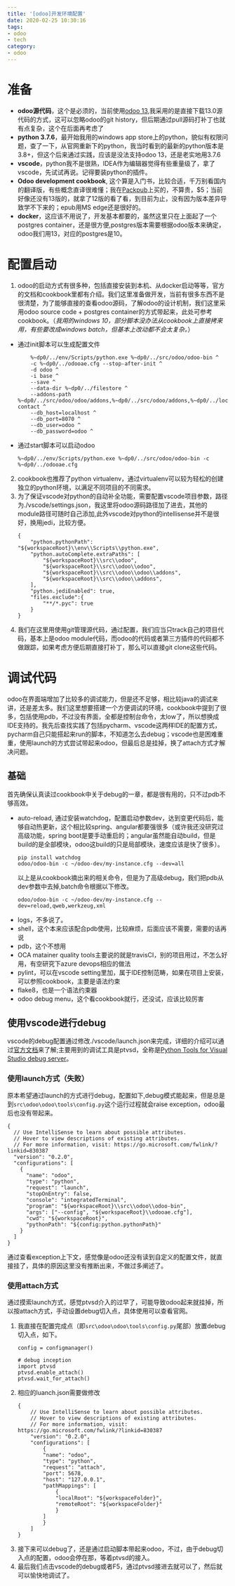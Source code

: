 ```yaml
---
title: '[odoo]开发环境配置'
date: 2020-02-25 10:30:16
tags: 
- odoo
- tech
category:
- odoo
---
```


# 准备
- **odoo源代码**，这个是必须的，当前使用[odoo 13](https://github.com/odoo/odoo),我采用的是直接下载13.0源代码的方式，这可以忽略odoo的git history，但后期通过pull源码打补丁也就有点复杂，这个在后面再考虑了
- **python 3.7.6**，最开始我用的windows app store上的python，貌似有权限问题，查了一下，从官网重新下的python，我当时看到的最新的python版本是3.8+，但这个后来通过实践，应该是没法支持odoo 13，还是老实地用3.7.6
- **vscode**，python我不是很熟，IDEA作为编辑器觉得有些重量级了，拿了vscode，先试试再说。记得要装python的插件。
- **Odoo development cookbook**, 这个算是入门书，比较合适，千万别看国内的翻译版，有些概念直译很难懂；我在[Packpub](https://www.packtpub.com/)上买的，不算贵，$5；当前好像还没有13版的，就拿了12版的看了看，到目前为止，没有因为版本差异导致学不下来的；epub用MS edge还是很好的。
- **docker**，这应该不用说了，开发基本都要的，虽然这里只在上面起了一个postgres container，还是很方便,postgres版本需要根据odoo版本来确定，odoo我们用13，对应的postgres是10。

# 配置启动
1. odoo的启动方式有很多种，包括直接安装到本机、从docker启动等等，官方的文档和cookbook里都有介绍。我们这里准备做开发，当前有很多东西不是很清楚，为了能够直接的查看odoo源码，了解odoo的设计机制，我们这里采用odoo source code + postgres container的方式带起来，此处可参考cookbook。（*我用的windows 10，部分脚本没办法从cookbook上直接拷来用，有些要改成windows batch，但基本上改动都不会太复杂。*）
- 通过init脚本可以生成配置文件
    ```
        %~dp0/../env/Scripts/python.exe %~dp0/../src/odoo/odoo-bin ^
        -c %~dp0/../odooae.cfg --stop-after-init ^
        -d odoo ^
        -i base ^
        --save ^
        --data-dir %~dp0/../filestore ^
        --addons-path %~dp0/../src/odoo/odoo/addons,%~dp0/../src/odoo/addons,%~dp0/../local,%~dp0/../src/partner-contact ^
        --db_host=localhost ^
        --db_port=8070 ^
        --db_user=odoo ^
        --db_password=odoo ^
    ```
- 通过start脚本可以启动odoo
    ```
    %~dp0/../env/Scripts/python.exe %~dp0/../src/odoo/odoo-bin -c %~dp0/../odooae.cfg
    ```
2. cookbook也推荐了python virtualenv，通过virtualenv可以较为轻松的创建独立的python环境，以满足不同项目的不同需求。
3. 为了保证vscode对python的自动补全功能，需要配置vscode项目参数，路径为./vscode/settings.json，我这里将odoo源码路径加了进去，其他的module路径可随时自己添加,此外vscode对python的intellisense并不是很好，换用jedi，比较方便。
    ```
    {
        "python.pythonPath": "${workspaceRoot}\\env\\Scripts\\python.exe",
        "python.autoComplete.extraPaths": [
            "${workspaceRoot}\\src\\odoo",
            "${workspaceRoot}\\src\\odoo\\odoo",
            "${workspaceRoot}\\src\\odoo\\odoo\\addons",
            "${workspaceRoot}\\src\\odoo\\addons",
        ],
        "python.jediEnabled": true,
        "files.exclude":{
            "**/*.pyc": true
        }
    }
    ```
4. 我们在这里用使用git管理源代码，通过配置，我们应当只track自己的项目代码，基本上是odoo module代码，而odoo的代码或者第三方插件的代码都不做跟踪，如果考虑方便后期直接打补丁，那么可以直接git clone这些代码。

# 调试代码
odoo在界面端增加了比较多的调试能力，但是还不足够，相比较java的调试来讲，还是差太多。我们这里想要搭建一个方便调试的环境，cookbook中提到了很多，包括使用pdb，不过没有界面，全都是控制台命令，太low了，所以想换成IDE支持的。我先后查找实践了包括pycharm、vscode这两样IDE的配置方式，pycharm自己只能搭起来run的脚本，不知道怎么去debug；vscode也是困难重重，使用launch的方式尝试带起来odoo，但最后总是挂掉，换了attach方式才解决问题。

## 基础

首先确保认真读过cookbook中关于debug的一章，都是很有用的，只不过pdb不够高效。
- auto-reload, 通过安装watchdog，配置启动参数dev，达到变更代码后，能够自动热更新，这个相比较spring、angular都要强很多（或许我还没研究过高级功能，spring boot是要手动重启的；angular虽然能自动build，但是build的是全部模块，odoo这build的只是局部模块，速度应该是快了很多）。
    ```
    pip install watchdog
    odoo/odoo-bin -c ~/odoo-dev/my-instance.cfg --dev=all
    ```
    以上是从cookbook摘出来的相关命令，但是为了高级debug，我们把pdb从dev参数中去掉,batch命令根据以下修改。
    ```
    odoo/odoo-bin -c ~/odoo-dev/my-instance.cfg --dev=reload,qweb,werkzeug,xml
    ```
- logs，不多说了。
- shell，这个本来应该配合pdb使用，比较麻烦，后面应该不需要，需要的话再说
- pdb，这个不想用
- OCA matainer quality tools主要说的就是travisCI，别的项目用过，不怎么好用，有空研究下azure devops相应的做法
- pylint，可以在vscode setting里加，属于IDE控制范畴，如果在项目上安装，可以参照cookbook，主要是语法约束
- flake8，也是一个语法约束器
- odoo debug menu，这个看cookbook就行，还没试，应该比较厉害

## 使用vscode进行debug

vscode的debug配置通过修改./vscode/launch.json来完成，详细的介绍可以通过[官方文档](https://code.visualstudio.com/docs/editor/debugging#_launch-configurations)来了解;主要用到的调试工具是ptvsd，全称是[Python Tools for Visual Studio debug server](https://github.com/microsoft/ptvsd)。

### 使用launch方式（失败）

原本希望通过launch的方式进行debug，配置如下,debug模式能起来，但是总是到```src\odoo\odoo\tools\config.py```这个运行过程就会raise exception，odoo最后也没有带起来。
```
{
  // Use IntelliSense to learn about possible attributes.
  // Hover to view descriptions of existing attributes.
  // For more information, visit: https://go.microsoft.com/fwlink/?linkid=830387
  "version": "0.2.0",
  "configurations": [
    {
      "name": "odoo",
      "type": "python",
      "request": "launch",
      "stopOnEntry": false,
      "console": "integratedTerminal",
      "program": "${workspaceRoot}\\src\\odoo\\odoo-bin",
      "args": ["--config", "${workspaceRoot}\\odooae.cfg"],
      "cwd": "${workspaceRoot}",
      "pythonPath": "${config:python.pythonPath}"
    }
  ]
}
```
通过查看exception上下文，感觉像是odoo还没有读到自定义的配置文件，就直接挂了，具体的原因这里没有推断出来，不做过多阐述了。

### 使用attach方式

通过摸索launch方式，感觉ptvsd介入的过早了，可能导致odoo起来就挂掉，所以按attach方式，手动设置debug切入点，具体使用可以查看官网。

1. 我直接在配置完成点（即```src\odoo\odoo\tools\config.py```尾部）放置debug切入点，如下。
    ```
    config = configmanager()

    # debug inception
    import ptvsd
    ptvsd.enable_attach()
    ptvsd.wait_for_attach() 
    ```
1. 相应的luanch.json需要做修改
    ```
    {
        // Use IntelliSense to learn about possible attributes.
        // Hover to view descriptions of existing attributes.
        // For more information, visit: https://go.microsoft.com/fwlink/?linkid=830387
        "version": "0.2.0",
        "configurations": [
            {
            "name": "odoo",
            "type": "python",
            "request": "attach",
            "port": 5678,
            "host": "127.0.0.1",
            "pathMappings": [
                {
                "localRoot": "${workspaceFolder}",
                "remoteRoot": "${workspaceFolder}"
                }
            ]
            }
        ]
    }
    ```
1. 接下来可以debug了，还是通过启动脚本带起来odoo，不过，由于debug切入点的配置，odoo会停在那，等着ptvsd的接入。
1. 最后我们点击vscode的debug或者F5，通过ptvsd接进去就可以了，然后就可以愉快地调试了。